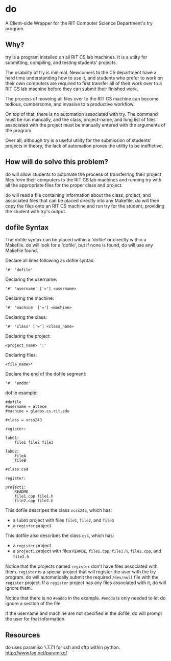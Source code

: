 # do

A Client-side Wrapper for the RIT Computer Science Department's try program.

## Why?

try is a program installed on all RIT CS lab machines. It is a utilty for submitting, compiling, and testing students' projects.

The usability of try is minimal. Newcomers to the CS department have a hard time understanding how to use it, and students who prefer to work on their own computers are required to first transfer all of their work over to a RIT CS lab machine before they can submit their finished work.

The process of moveing all files over to the RIT CS machine can become tedious, cumbersome, and invasive to a productive workflow.

On top of that, there is no automation associated with try. The command must be run manually, and the class, project-name, and long list of files associated with the project must be manually entered with the arguments of the program.

Over all, although try is a useful utility for the submission of students' projects in theory, the lack of automation proves the utility to be ineffictive.

## How will do solve this problem?

do will allow students to automate the process of transferring their project files form their computers to the RIT CS lab machines and running try with all the appropriate files for the proper class and project.

do will read a file containing information about the class, project, and associated files that can be placed directly into any Makefile. do will then copy the files onto an RIT CS machine and run try for the student, providing the student with try's output.

## dofile Syntax

The dofile syntax can be placed within a 'dofile' or directly within a Makefile. do will look for a 'dofile', but if none is found, do will use any Makefile found.

Declare all lines following as dofile syntax:

	'#' 'dofile'
	
Declaring the username:

	'#' 'username' ['='] <username>
	
Declaring the machine:

	'#' 'machine' ['='] <machine>

Declaring the class:

	'#' 'class' ['='] <class_name>
	
Declaring the project:

	<project_name> ':'
	
Declaring files:

	<file_name>*
	
Declare the end of the dofile segment:

	'#' 'enddo'
	
dofile example:

	#dofile
	#username = altece
	#machine = glados.cs.rit.edu

	#class = vcss243
	
	register:
	
	lab01:
		file1 file2 file3
		
	lab02:
		fileA
		fileB
		
	#class cs4
	
	register:
	
	project1:
		README
		file1.cpp file1.h
		file2.cpp file2.h

This dofile descripes the class `vcss243`, which has:

* a `lab01` project with files `file1`, `file2`, and `file3`
* a `register` project

This dotfile also describes the class `cs4`, which has:

* a `register` project
* a `project1` project with files `REAMDE`, `file1.cpp`, `file1.h`, `file2.cpp`, and `file2.h`

Notice that the projects named `register` don't have files associated with them. `register` is a special project that will register the user with the try program. do will automatically submit the required `/dev/null` file with the `register` project. If a `register` project has any files associated with it, do will ignore them.

Notice that there is no `#enddo` in the example. `#enddo` is only needed to let do ignore a section of the file.

If the username and machine are not specified in the dofile, do will prompt the user for that information.

## Resources

do uses paramiko 1.7.7.1 for ssh and sftp within python. http://www.lag.net/paramiko/